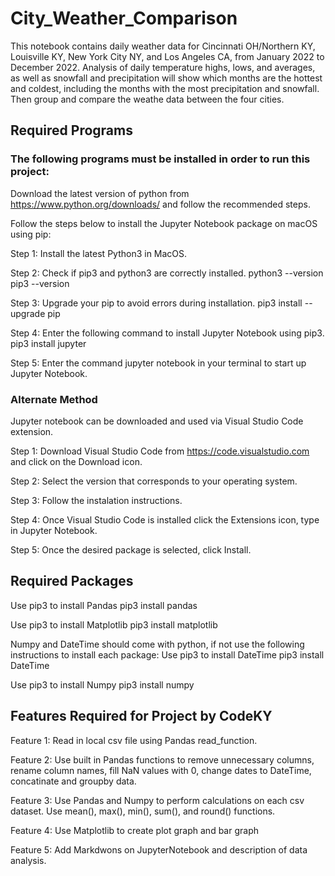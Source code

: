# City_Weather_Comparison
This notebook contains daily weather data for Cincinnati OH/Northern KY, Louisville KY, New York City NY, and Los Angeles CA, from January 2022 to December 2022. Analysis of daily temperature highs, lows, and averages, as well as snowfall and precipitation will show which months are the hottest and coldest, including the months with the most precipitation and snowfall. Then group and compare the weathe data between the four cities. 

## Required Programs
### The following programs must be installed in order to run this project:
Download the latest version of python from https://www.python.org/downloads/ and follow the recommended steps. 

Follow the steps below to install the Jupyter Notebook package on macOS using pip:

Step 1: Install the latest Python3 in MacOS.

Step 2: Check if pip3 and python3 are correctly installed. python3 --version pip3 --version

Step 3: Upgrade your pip to avoid errors during installation. pip3 install --upgrade pip

Step 4: Enter the following command to install Jupyter Notebook using pip3. pip3 install jupyter

Step 5: Enter the command jupyter notebook in your terminal to start up Jupyter Notebook.

### Alternate Method
Jupyter notebook can be downloaded and used via Visual Studio Code extension.

Step 1: Download Visual Studio Code from https://code.visualstudio.com and click on the Download icon.

Step 2: Select the version that corresponds to your operating system.

Step 3: Follow the instalation instructions.

Step 4: Once Visual Studio Code is installed click the Extensions icon, type in Jupyter Notebook.

Step 5: Once the desired package is selected, click Install.

## Required Packages
Use pip3 to install Pandas
pip3 install pandas

Use pip3 to install Matplotlib
pip3 install matplotlib

Numpy and DateTime should come with python, if not use the following instructions to install each package:
Use pip3 to install DateTime
pip3 install DateTime

Use pip3 to install Numpy
pip3 install numpy

## Features Required for Project by CodeKY
Feature 1: Read in local csv file using Pandas read_function.

Feature 2: Use built in Pandas functions to remove unnecessary columns, rename column names, fill NaN values with 0, change dates to DateTime, concatinate and groupby data.

Feature 3: Use Pandas and Numpy to perform calculations on each csv dataset. Use mean(), max(), min(), sum(), and round() functions.

Feature 4: Use Matplotlib to create plot graph and bar graph

Feature 5: Add Markdwons on JupyterNotebook and description of data analysis.
